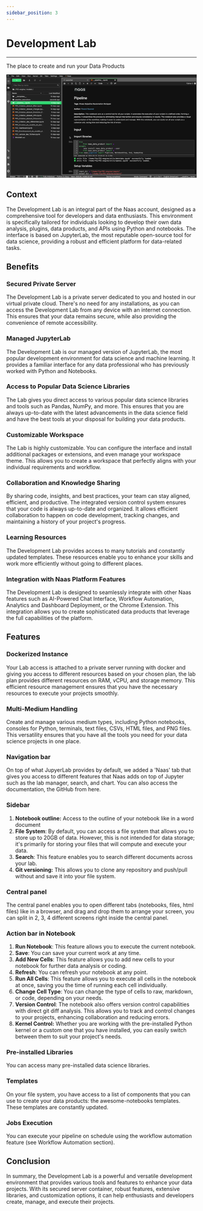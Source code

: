 ```yaml
---
sidebar_position: 3
---
```

# Development Lab
---

The place to create and run your Data Products

![Lab](../get-started/img/NaasLab.gif)
## Context

The Development Lab is an integral part of the Naas account, designed as a comprehensive tool for developers and data enthusiasts. This environment is specifically tailored for individuals looking to develop their own data analysis, plugins, data products, and APIs using Python and notebooks. The interface is based on JupyterLab, the most reputable open-source tool for data science, providing a robust and efficient platform for data-related tasks.

## Benefits

### Secured Private Server

The Development Lab is a private server dedicated to you and hosted in our virtual private cloud. There's no need for any installations, as you can access the Development Lab from any device with an internet connection. This ensures that your data remains secure, while also providing the convenience of remote accessibility.

### Managed JupyterLab

The Development Lab is our managed version of JupyterLab, the most popular development environment for data science and machine learning. It provides a familiar interface for any data professional who has previously worked with Python and Notebooks.

### Access to Popular Data Science Libraries

The Lab gives you direct access to various popular data science libraries and tools such as Pandas, NumPy, and more. This ensures that you are always up-to-date with the latest advancements in the data science field and have the best tools at your disposal for building your data products.

### Customizable Workspace

The Lab is highly customizable. You can configure the interface and install additional packages or extensions, and even manage your workspace theme. This allows you to create a workspace that perfectly aligns with your individual requirements and workflow.

### Collaboration and Knowledge Sharing

By sharing code, insights, and best practices, your team can stay aligned, efficient, and productive. The integrated version control system ensures that your code is always up-to-date and organized. It allows efficient collaboration to happen on code development, tracking changes, and maintaining a history of your project's progress.

### Learning Resources

The Development Lab provides access to many tutorials and constantly updated templates. These resources enable you to enhance your skills and work more efficiently without going to different places.

### Integration with Naas Platform Features

The Development Lab is designed to seamlessly integrate with other Naas features such as AI-Powered Chat Interface, Workflow Automation, Analytics and Dashboard Deployment, or the Chrome Extension. This integration allows you to create sophisticated data products that leverage the full capabilities of the platform.

## Features

### Dockerized Instance

Your Lab access is attached to a private server running with docker and giving you access to different resources based on your chosen plan, the lab plan provides different resources on RAM, vCPU, and storage memory. This efficient resource management ensures that you have the necessary resources to execute your projects smoothly.

### Multi-Medium Handling

Create and manage various medium types, including Python notebooks, consoles for Python, terminals, text files, CSVs, HTML files, and PNG files. This versatility ensures that you have all the tools you need for your data science projects in one place.

### Navigation bar

On top of what JupyerLab provides by default, we added a 'Naas' tab that gives you access to different features that Naas adds on top of Jupyter such as the lab manager, search, and chart. You can also access the documentation, the GitHub from here.

### Sidebar

1. **Notebook outline:** Access to the outline of your notebook like in a word document 
2. **File System**: By default, you can access a file system that allows you to store up to 20GB of data. However, this is not intended for data storage; it's primarily for storing your files that will compute and execute your data.
3. **Search**: This feature enables you to search different documents across your lab.
4. **Git versioning:** This allows you to clone any repository and push/pull without and save it into your file system.

### Central panel

The central panel enables you to open different tabs (notebooks, files, html files) like in a browser, and drag and drop them to arrange your screen, you can split in 2, 3, 4 different screens right inside the central panel. 

### Action bar in Notebook

1. **Run Notebook**: This feature allows you to execute the current notebook.
2. **Save**: You can save your current work at any time.
3. **Add New Cells**: This feature allows you to add new cells to your notebook for further data analysis or coding.
4. **Refresh**: You can refresh your notebook at any point.
5. **Run All Cells**: This feature allows you to execute all cells in the notebook at once, saving you the time of running each cell individually.
6. **Change Cell Type**: You can change the type of cells to raw, markdown, or code, depending on your needs.
7. **Version Control**: The notebook also offers version control capabilities with direct git diff analysis. This allows you to track and control changes to your projects, enhancing collaboration and reducing errors.
8. **Kernel Control:** Whether you are working with the pre-installed Python kernel or a custom one that you have installed, you can easily switch between them to suit your project's needs.

### Pre-installed Libraries

You can access many pre-installed data science libraries.

### Templates

On your file system, you have access to a list of components that you can use to create your data products: the awesome-notebooks templates. These templates are constantly updated.

### Jobs Execution

You can execute your pipeline on schedule using the workflow automation feature (see Workflow Automation section).

## Conclusion

In summary, the Development Lab is a powerful and versatile development environment that provides various tools and features to enhance your data projects. With its secured server container, robust features, extensive libraries, and customization options, it can help enthusiasts and developers create, manage, and execute their projects.
